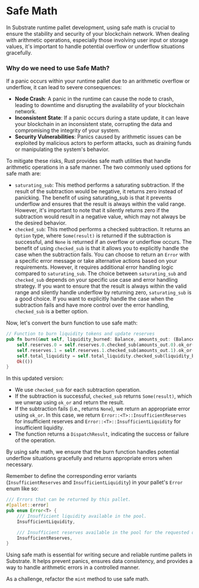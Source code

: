 # Safe Math

In Substrate runtime pallet development, using safe math is crucial to ensure the stability and security of your blockchain network. When dealing with arithmetic operations, especially those involving user input or storage values, it's important to handle potential overflow or underflow situations gracefully.

### Why do we need to use Safe Math?
If a panic occurs within your runtime pallet due to an arithmetic overflow or underflow, it can lead to severe consequences:
- **Node Crash**: A panic in the runtime can cause the node to crash, leading to downtime and disrupting the availability of your blockchain network.
- **Inconsistent State**: If a panic occurs during a state update, it can leave your blockchain in an inconsistent state, corrupting the data and compromising the integrity of your system.
- **Security Vulnerabilities**: Panics caused by arithmetic issues can be exploited by malicious actors to perform attacks, such as draining funds or manipulating the system's behavior.

To mitigate these risks, Rust provides safe math utilities that handle arithmetic operations in a safe manner. The two commonly used options for safe math are:
- `saturating_sub`: This method performs a saturating subtraction. If the result of the subtraction would be negative, it returns zero instead of panicking. The benefit of using saturating_sub is that it prevents underflow and ensures that the result is always within the valid range. However, it's important to note that it silently returns zero if the subtraction would result in a negative value, which may not always be the desired behavior.
- `checked_sub`: This method performs a checked subtraction. It returns an `Option` type, where `Some(result)` is returned if the subtraction is successful, and `None` is returned if an overflow or underflow occurs. The benefit of using `checked_sub` is that it allows you to explicitly handle the case when the subtraction fails.
You can choose to return an `Error` with a specific error message or take alternative actions based on your requirements. However, it requires additional error handling logic compared to `saturating_sub`.
The choice between `saturating_sub` and `checked_sub` depends on your specific use case and error handling strategy. If you want to ensure that the result is always within the valid range and silently handle underflow by returning zero, `saturating_sub` is a good choice. If you want to explicitly handle the case when the subtraction fails and have more control over the error handling, `checked_sub` is a better option.

Now, let's convert the burn function to use safe math:
```rust
// Function to burn liquidity tokens and update reserves
pub fn burn(&mut self, liquidity_burned: Balance, amounts_out: (Balance, Balance)) -> DispatchResult {
    self.reserves.0 = self.reserves.0.checked_sub(amounts_out.0).ok_or(Error::<T>::InsufficientReserves)?;
    self.reserves.1 = self.reserves.1.checked_sub(amounts_out.1).ok_or(Error::<T>::InsufficientReserves)?;
    self.total_liquidity = self.total_liquidity.checked_sub(liquidity_burned).ok_or(Error::<T>::InsufficientLiquidity)?;
    Ok(())
}
```
In this updated version:
- We use `checked_sub` for each subtraction operation.
- If the subtraction is successful, `checked_sub` returns `Some(result)`, which we unwrap using `ok_or` and return the result.
- If the subtraction fails (i.e., returns `None`), we return an appropriate error using `ok_or`. In this case, we return `Error::<T>::InsufficientReserves` for insufficient reserves and `Error::<T>::InsufficientLiquidity` for insufficient liquidity.
- The function returns a `DispatchResult`, indicating the success or failure of the operation.

By using safe math, we ensure that the burn function handles potential underflow situations gracefully and returns appropriate errors when necessary.

Remember to define the corresponding error variants (`InsufficientReserves` and `InsufficientLiquidity`) in your pallet's `Error` enum like so:
```rust
/// Errors that can be returned by this pallet.
#[pallet::error]
pub enum Error<T> {
    /// Insufficient liquidity available in the pool.
    InsufficientLiquidity,

    /// Insufficient reserves available in the pool for the requested operation.
    InsufficientReserves,
}
```

Using safe math is essential for writing secure and reliable runtime pallets in Substrate. It helps prevent panics, ensures data consistency, and provides a way to handle arithmetic errors in a controlled manner.

As a challenge, refactor the `mint` method to use safe math.